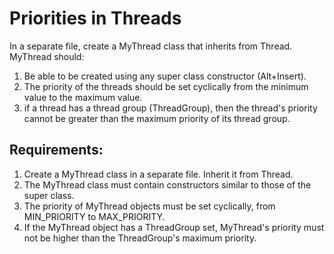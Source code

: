 # Priorities in Threads

In a separate file, create a MyThread class that inherits from Thread. MyThread should:
1. Be able to be created using any super class constructor (Alt+Insert).
2. The priority of the threads should be set cyclically from the minimum value to the maximum value.
3. if a thread has a thread group (ThreadGroup), then the thread's priority cannot be greater than the maximum
	priority of its thread group.


## Requirements:
1. Create a MyThread class in a separate file. Inherit it from Thread.
2. The MyThread class must contain constructors similar to those of the super class.
3. The priority of MyThread objects must be set cyclically, from MIN_PRIORITY to MAX_PRIORITY.
4. If the MyThread object has a ThreadGroup set, MyThread's priority must not be higher than the 
	ThreadGroup's maximum priority.
